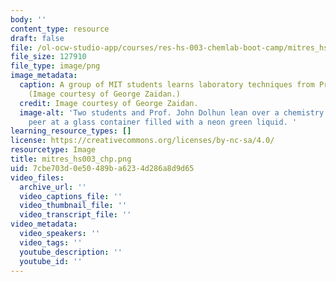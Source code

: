 ```yaml
---
body: ''
content_type: resource
draft: false
file: /ol-ocw-studio-app/courses/res-hs-003-chemlab-boot-camp/mitres_hs003_chp.png
file_size: 127910
file_type: image/png
image_metadata:
  caption: A group of MIT students learns laboratory techniques from Prof. John Dolhun.
    (Image courtesy of George Zaidan.)
  credit: Image courtesy of George Zaidan.
  image-alt: 'Two students and Prof. John Dolhun lean over a chemistry lab bench to
    peer at a glass container filled with a neon green liquid. '
learning_resource_types: []
license: https://creativecommons.org/licenses/by-nc-sa/4.0/
resourcetype: Image
title: mitres_hs003_chp.png
uid: 7cbe703d-0e50-489b-a623-4d286a8d9d65
video_files:
  archive_url: ''
  video_captions_file: ''
  video_thumbnail_file: ''
  video_transcript_file: ''
video_metadata:
  video_speakers: ''
  video_tags: ''
  youtube_description: ''
  youtube_id: ''
---
```


